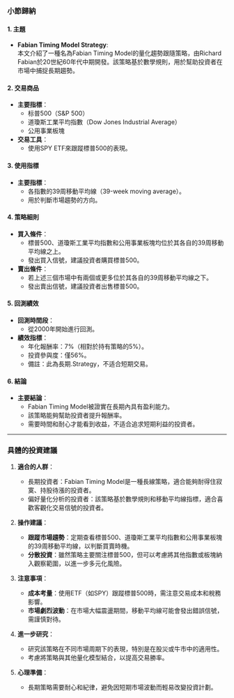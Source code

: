 ### 小節歸納

#### 1. 主題
- **Fabian Timing Model Strategy**:  
   本文介紹了一種名為Fabian Timing Model的量化趨勢跟隨策略，由Richard Fabian於20世紀60年代中期開發。該策略基於數學規則，用於幫助投資者在市場中捕捉長期趨勢。

#### 2. 交易商品
- **主要指標**：  
   - 标普500（S&P 500）  
   - 道瓊斯工業平均指數（Dow Jones Industrial Average）  
   - 公用事業板塊  
- **交易工具**：  
   - 使用SPY ETF來跟蹤標普500的表現。

#### 3. 使用指標
- **主要指標**：  
   - 各指數的39周移動平均線（39-week moving average）。  
   - 用於判斷市場趨勢的方向。

#### 4. 策略細則
- **買入條件**：  
   - 標普500、道瓊斯工業平均指數和公用事業板塊均位於其各自的39周移動平均線之上。  
   - 發出買入信號，建議投資者購買標普500。
- **賣出條件**：  
   - 若上述三個市場中有兩個或更多位於其各自的39周移動平均線之下。  
   - 發出賣出信號，建議投資者出售標普500。

#### 5. 回測績效
- **回測時間段**：  
   - 從2000年開始進行回測。
- **績效指標**：  
   - 年化報酬率：7%（相對於持有策略的5%）。  
   - 投資參與度：僅56%。  
   - 備註：此為長期.Strategy，不适合短期交易。

#### 6. 結論
- **主要結論**：  
   - Fabian Timing Model被證實在長期內具有盈利能力。  
   - 該策略能夠幫助投資者提升報酬率。  
   - 需要時間和耐心才能看到收益，不适合追求短期利益的投資者。

---

### 具體的投資建議

1. **適合的人群**：  
   - 長期投資者：Fabian Timing Model是一種長線策略，適合能夠耐得住寂寞、持股待漲的投資者。  
   - 偏好量化分析的投資者：該策略基於數學規則和移動平均線指標，適合喜歡客觀化交易信號的投資者。

2. **操作建議**：  
   - **跟蹤市場趨勢**：定期查看標普500、道瓊斯工業平均指數和公用事業板塊的39周移動平均線，以判斷買賣時機。  
   - **分散投資**：雖然策略主要關注標普500，但可以考慮將其他指數或板塊納入觀察範圍，以進一步多元化風險。

3. **注意事項**：  
   - **成本考量**：使用ETF（如SPY）跟蹤標普500時，需注意交易成本和稅務影響。  
   - **市場劇烈波動**：在市場大幅震盪期間，移動平均線可能會發出錯誤信號，需謹慎對待。

4. **進一步研究**：  
   - 研究該策略在不同市場周期下的表現，特別是在股災或牛市中的適用性。  
   - 考慮將策略與其他量化模型結合，以提高交易勝率。

5. **心理準備**：  
   - 長期策略需要耐心和紀律，避免因短期市場波動而輕易改變投資計劃。
